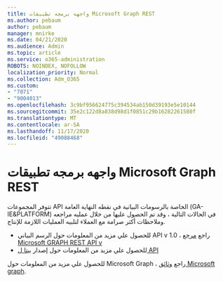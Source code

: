 ```yaml
---
title: واجهه برمجه تطبيقات Microsoft Graph REST
ms.author: pebaum
author: pebaum
manager: mnirke
ms.date: 04/21/2020
ms.audience: Admin
ms.topic: article
ms.service: o365-administration
ROBOTS: NOINDEX, NOFOLLOW
localization_priority: Normal
ms.collection: Adm_O365
ms.custom:
- "7071"
- "9004013"
ms.openlocfilehash: 3c9bf956624775c394534ab150d39193e5e10144
ms.sourcegitcommit: 35e2c122d8a838d98d1f0851c29b16282261580f
ms.translationtype: MT
ms.contentlocale: ar-SA
ms.lasthandoff: 11/17/2020
ms.locfileid: "49088468"
---
```

# <a name="microsoft-graph-rest-api-interface"></a>واجهه برمجه تطبيقات Microsoft Graph REST

تتوفر المجموعات API الخاصة بالرسومات البيانية في نقطه النهاية العامة (GA-IE&PLATFORM) في الحالات التالية ، وقد تم الحصول عليها من خلال عمليه مراجعه وملاحظات أكثر صرامة مع العملاء لتلبيه العمليات اللازمة للإنتاج.

- للحصول علي مزيد من المعلومات حول الرسم البياني API v 1.0 ، راجع [مرجع Microsoft GRAPH REST API v](https://docs.microsoft.com/graph/api/overview?toc=.%2Fref%2Ftoc.json&view=graph-rest-1.0) 
- للحصول علي مزيد من المعلومات حول إصدار [بيتا ل API](https://docs.microsoft.com/graph/api/overview?toc=.%2Fref%2Ftoc.json&view=graph-rest-beta)

للحصول علي مزيد من المعلومات حول Microsoft Graph ، راجع [وثائق Microsoft graph](https://docs.microsoft.com/graph/).


